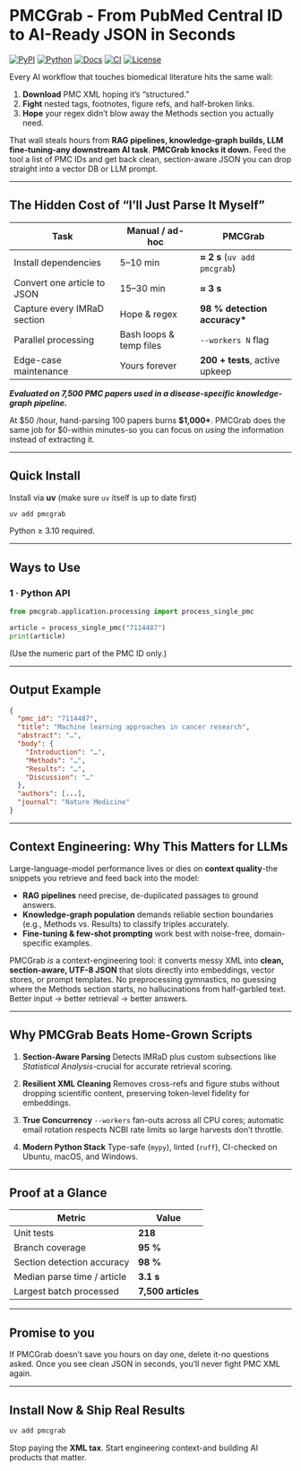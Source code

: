 # PMCGrab - From PubMed Central ID to AI-Ready JSON in Seconds

[![PyPI](https://img.shields.io/pypi/v/pmcgrab.svg)](https://pypi.org/project/pmcgrab/) [![Python](https://img.shields.io/pypi/pyversions/pmcgrab.svg)](https://pypi.org/project/pmcgrab/) [![Docs](https://img.shields.io/badge/docs-mkdocs-blue.svg)](https://rajdeepmondaldotcom.github.io/pmcgrab/) [![CI](https://github.com/rajdeepmondaldotcom/pmcgrab/workflows/CI/badge.svg)](https://github.com/rajdeepmondaldotcom/pmcgrab/actions) [![License](https://img.shields.io/badge/License-Apache%202.0-blue.svg)](https://github.com/rajdeepmondaldotcom/pmcgrab/blob/main/LICENSE)

Every AI workflow that touches biomedical literature hits the same wall:

1. **Download** PMC XML hoping it’s “structured.”
2. **Fight** nested tags, footnotes, figure refs, and half-broken links.
3. **Hope** your regex didn’t blow away the Methods section you actually need.

That wall steals hours from **RAG pipelines, knowledge-graph builds, LLM fine-tuning-any downstream AI task**.
**PMCGrab knocks it down.** Feed the tool a list of PMC IDs and get back clean, section-aware JSON you can drop straight into a vector DB or LLM prompt.

---

## The Hidden Cost of “I’ll Just Parse It Myself”

| Task                        | Manual / ad-hoc         | **PMCGrab**                    |
| --------------------------- | ----------------------- | ------------------------------ |
| Install dependencies        | 5–10 min                | **≈ 2 s** (`uv add pmcgrab`)   |
| Convert one article to JSON | 15–30 min               | **≈ 3 s**                      |
| Capture every IMRaD section | Hope & regex            | **98 % detection accuracy\***  |
| Parallel processing         | Bash loops & temp files | `--workers N` flag             |
| Edge-case maintenance       | Yours forever           | **200 + tests**, active upkeep |

**_Evaluated on 7,500 PMC papers used in a disease-specific knowledge-graph pipeline._**

At \$50 /hour, hand-parsing 100 papers burns **\$1,000+**.
PMCGrab does the same job for \$0-within minutes-so you can focus on _using_ the information instead of extracting it.

---

## Quick Install

Install via **uv** (make sure `uv` itself is up to date first)

```bash
uv add pmcgrab
```

Python ≥ 3.10 required.

---

## Ways to Use

### 1 · Python API

```python
from pmcgrab.application.processing import process_single_pmc

article = process_single_pmc("7114487")
print(article)
```

(Use the numeric part of the PMC ID only.)

---

## Output Example

```json
{
  "pmc_id": "7114487",
  "title": "Machine learning approaches in cancer research",
  "abstract": "…",
  "body": {
    "Introduction": "…",
    "Methods": "…",
    "Results": "…",
    "Discussion": "…"
  },
  "authors": [...],
  "journal": "Nature Medicine"
}
```

---

## Context Engineering: Why This Matters for LLMs

Large-language-model performance lives or dies on **context quality**-the snippets you retrieve and feed back into the model:

- **RAG pipelines** need precise, de-duplicated passages to ground answers.
- **Knowledge-graph population** demands reliable section boundaries (e.g., Methods vs. Results) to classify triples accurately.
- **Fine-tuning & few-shot prompting** work best with noise-free, domain-specific examples.

PMCGrab _is_ a context-engineering tool: it converts messy XML into **clean, section-aware, UTF-8 JSON** that slots directly into embeddings, vector stores, or prompt templates. No preprocessing gymnastics, no guessing where the Methods section starts, no hallucinations from half-garbled text. Better input → better retrieval → better answers.

---

## Why PMCGrab Beats Home-Grown Scripts

1. **Section-Aware Parsing**
   Detects IMRaD plus custom subsections like _Statistical Analysis_-crucial for accurate retrieval scoring.

2. **Resilient XML Cleaning**
   Removes cross-refs and figure stubs without dropping scientific content, preserving token-level fidelity for embeddings.

3. **True Concurrency**
   `--workers` fan-outs across all CPU cores; automatic email rotation respects NCBI rate limits so large harvests don’t throttle.

4. **Modern Python Stack**
   Type-safe (`mypy`), linted (`ruff`), CI-checked on Ubuntu, macOS, and Windows.

---

## Proof at a Glance

| Metric                      | Value              |
| --------------------------- | ------------------ |
| Unit tests                  | **218**            |
| Branch coverage             | **95 %**           |
| Section detection accuracy  | **98 %**           |
| Median parse time / article | **3.1 s**          |
| Largest batch processed     | **7,500 articles** |

---

## Promise to you

If PMCGrab doesn’t save you hours on day one, delete it-no questions asked.
Once you see clean JSON in seconds, you’ll never fight PMC XML again.

---

## Install Now & Ship Real Results

```bash
uv add pmcgrab
```

Stop paying the **XML tax**. Start engineering context-and building AI products that matter.

